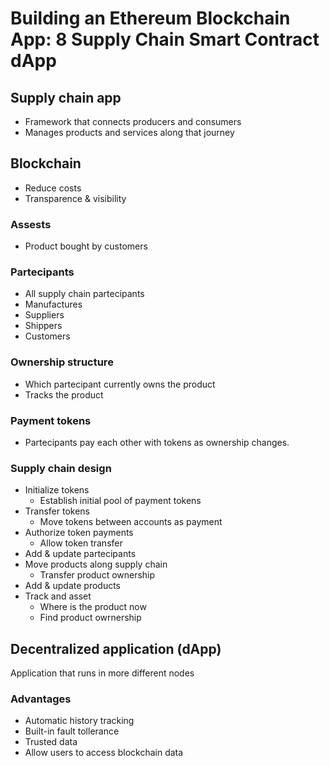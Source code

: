 # Building an Ethereum Blockchain App: 8 Supply Chain Smart Contract dApp

## Supply chain app

- Framework that connects producers and consumers
- Manages products and services along that journey

## Blockchain

- Reduce costs
- Transparence & visibility

### Assests

- Product bought by customers

### Partecipants

- All supply chain partecipants
- Manufactures
- Suppliers
- Shippers
- Customers

### Ownership structure

- Which partecipant currently owns the product
- Tracks the product
  
### Payment tokens

- Partecipants pay each other with tokens as ownership changes.

### Supply chain design

- Initialize tokens
  - Establish initial pool of payment tokens
- Transfer tokens
  - Move tokens between accounts as payment
- Authorize token payments
  - Allow token transfer
- Add & update partecipants
- Move products along supply chain
  - Transfer product ownership
- Add & update products
- Track and asset
  - Where is the product now
  - Find product owrnership

## Decentralized application (dApp)

Application that runs in more different nodes

### Advantages

- Automatic history tracking
- Built-in fault tollerance
- Trusted data
- Allow users to access blockchain data
  
